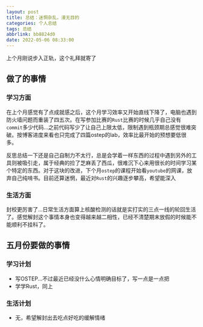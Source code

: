```yaml
---
layout: post
title: 总结：迷惘杂乱，漫无目的
categories: 个人总结
tags: 总结
abbrlink: bb8824d0
date: 2022-05-06 08:33:00
---
```


上个月刚说步入正轨，这个礼拜就寄了

## 做了的事情

### 学习方面

在上个月感觉有了点成就感之后，这个月学习效率又开始直线下降了，电脑也遇到防火墙问题而重装了四五次。在写参加比赛的`Rust`比赛的时候几乎自己没有`commit`多少代码...之前代码写少了让自己上限太低，限制遇到瓶颈期总感觉很难突破。按博客进度来看也只完成了四篇ostep的lab，效率比最开始的预想要低很多。

反思总结一下还是自己自制力不太行，总是会学着一样东西的过程中遇到另外的工具则被吸引走，属于经典的捡了芝麻丢了西瓜，很难沉下心来用很长的时间学习某个特定的东西。对于这块的改进，下个月`ostep`的课程开始看`youtube`的网课，放弃自己纯啃书。目前还算迷惘，最近对`Rust`的兴趣逐步攀高，希望能深入

### 生活方面

封校更厉害了...日常生活方面算上核酸检测的话就是实打实的三点一线的轮回生活了。感觉解封这个事情本身也变得越来越二相性，已经不清楚期末放假的时候能不能顺利不挂科了。

## 五月份要做的事情

### 学习计划

* 写OSTEP...不过最近已经没什么心情明确目标了，写一点是一点把
* 学学Rust，同上

### 生活计划

* 无，希望解封出去吃点好吃的缓解情绪
